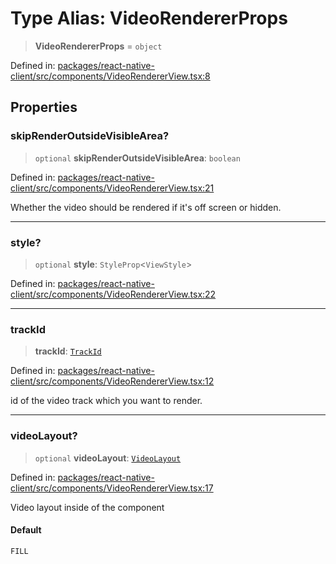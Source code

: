 # Type Alias: VideoRendererProps

> **VideoRendererProps** = `object`

Defined in: [packages/react-native-client/src/components/VideoRendererView.tsx:8](https://github.com/fishjam-cloud/mobile-client-sdk/blob/a60616b68cd043388665165d49f98ce759f80517/packages/react-native-client/src/components/VideoRendererView.tsx#L8)

## Properties

### skipRenderOutsideVisibleArea?

> `optional` **skipRenderOutsideVisibleArea**: `boolean`

Defined in: [packages/react-native-client/src/components/VideoRendererView.tsx:21](https://github.com/fishjam-cloud/mobile-client-sdk/blob/a60616b68cd043388665165d49f98ce759f80517/packages/react-native-client/src/components/VideoRendererView.tsx#L21)

Whether the video should be rendered if it's off screen or hidden.

***

### style?

> `optional` **style**: `StyleProp`\<`ViewStyle`\>

Defined in: [packages/react-native-client/src/components/VideoRendererView.tsx:22](https://github.com/fishjam-cloud/mobile-client-sdk/blob/a60616b68cd043388665165d49f98ce759f80517/packages/react-native-client/src/components/VideoRendererView.tsx#L22)

***

### trackId

> **trackId**: [`TrackId`](TrackId.md)

Defined in: [packages/react-native-client/src/components/VideoRendererView.tsx:12](https://github.com/fishjam-cloud/mobile-client-sdk/blob/a60616b68cd043388665165d49f98ce759f80517/packages/react-native-client/src/components/VideoRendererView.tsx#L12)

id of the video track which you want to render.

***

### videoLayout?

> `optional` **videoLayout**: [`VideoLayout`](VideoLayout.md)

Defined in: [packages/react-native-client/src/components/VideoRendererView.tsx:17](https://github.com/fishjam-cloud/mobile-client-sdk/blob/a60616b68cd043388665165d49f98ce759f80517/packages/react-native-client/src/components/VideoRendererView.tsx#L17)

Video layout inside of the component

#### Default

`FILL`
